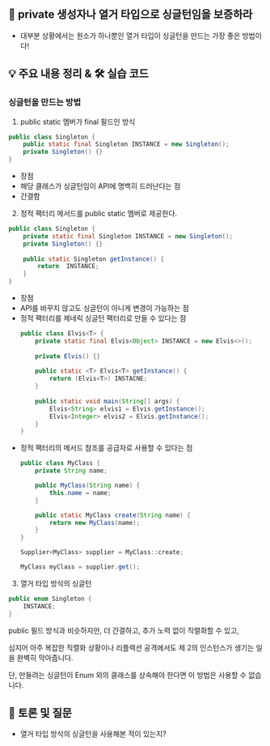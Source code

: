 ## 📖 private 생성자나 열거 타입으로 싱글턴임을 보증하라
 
- 대부분 상황에서는 원소가 하나뿐인 열거 타입이 싱글턴을 만드는 가장 좋은 방법이다!

## 💡 주요 내용 정리 & 🛠️ 실습 코드

### 싱글턴을 만드는 방법

1. public static 멤버가 final 필드인 방식
```java
public class Singleton {
    public static final Singleton INSTANCE = new Singleton();
    private Singleton() {}
}
```

- 장점
- 해당 클래스가 싱글턴임이 API에 명백히 드러난다는 점
- 간결함


2. 정적 팩터리 메서드를 public static 멤버로 제공한다.
```java
public class Singleton {
    private static final Singleton INSTANCE = new Singleton();
    private Singleton() {}
    
    public static Singleton getInstance() {
        return  INSTANCE;
    }
}
```

- 장점
- API를 바꾸지 않고도 싱글턴이 아니게 변경이 가능하는 점
- 정적 팩터리를 제네릭 싱글턴 팩터리로 만들 수 있다는 점
    ```java
    public class Elvis<T> {
        private static final Elvis<Object> INSTANCE = new Elvis<>();
        
        private Elvis() {}
        
        public static <T> Elvis<T> getInstance() {
            return (Elvis<T>) INSTACNE;
        }
        
        public static void main(String[] args) {
            Elvis<String> elvis1 = Elvis.getInstance();
            Elvis<Integer> elvis2 = Elvis.getInstance();
        }
    }
    ```
- 정적 팩터리의 메서드 참조를 공급자로 사용할 수 있다는 점
    ```java
    public class MyClass {
        private String name;
    
        public MyClass(String name) {
            this.name = name;
        }
    
        public static MyClass create(String name) {
            return new MyClass(name);
        }
    }

    Supplier<MyClass> supplier = MyClass::create;
    
    MyClass myClass = supplier.get();
    ```
  
3. 열거 타입 방식의 싱글턴
```java
public enum Singleton {
    INSTANCE;
}
```
public 필드 방식과 비슷하지만, 더 간결하고, 추가 노력 없이 직렬화할 수 있고, 

심지어 아주 복잡한 직렬화 상황이나 리플렉션 공격에서도 제 2의 인스턴스가 생기는 일을 완벽히 막아줍니다.

단, 만들려는 싱글턴이 Enum 외의 클래스를 상속해야 한다면 이 방법은 사용할 수 없습니다.


## 🤔 토론 및 질문
- 열거 타입 방식의 싱글턴을 사용해본 적이 있는지?
